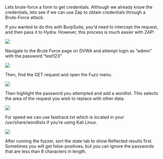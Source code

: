 Lets brute-force a form to get credentials. Although we already know the credentials, lets see if we can use Zap to obtain credentials through a Brute-Force attack.

  

If you wanted to do this with BurpSuite, you'd need to intercept the request, and then pass it to Hydra. However, this process is much easier with ZAP!

![](https://lh3.googleusercontent.com/cr3N3j8wZlT3e-EzfiPNB-cws2oN7qE6Yuh432SGhweGjRiWUx62-1SmqDIuszJ7jXvBukmiPxnHUEy424IlNTcqjSX5nAOv67R-XtZgckc8Z_fwzCipmcFNAYRZnSuaL-cD9B9T)

Navigate to the Brute Force page on DVWA and attempt login as “admin” with the password “test123”  

![](https://lh4.googleusercontent.com/1MKBaSdI9McUcXCxpNtsOar01CXLtXaD136vofBnA3c86uBWFSMEZNCjT-xjLwvG6URuy12i3yLkDeB1wCtHXyuL6L7lyqDbm3mR1XC5w78YWTLYSPmZPs6HgVTVFUJWU0oWh23D)  

Then, find the GET request and open the Fuzz menu.

![](https://lh5.googleusercontent.com/n6XwcP_q0bQX6tilUqGayuiGyolg1bPAsEvpBsYlJfvatXeVrt-zkbmxnw7ftLfA_SD8TJcyxnaa4l8Zixw0TIWImh2PyfH5MlRKVX2fZtkAJeWHVy77EXO1c8rIXrpnV7s2NOzo)

Then highlight the password you attempted and add a wordlist. This selects the area of the request you wish to replace with other data. 

![](https://lh5.googleusercontent.com/hbB-70zZq30Xhl7ZcAkbMKg8w3lZQ-bKOjxa9pi6-rZ1wYmi33H-S-Z0g10M2GNF1LyOPLILovrl09E91jwi-oWClS9WRhMLyKVmI5aUMb5rsVvjZu74FCV2bCJabzmjjXmCj7-O)

For speed we can use fasttrack.txt which is located in your /usr/share/wordlists if you’re using Kali Linux. 

![](https://lh3.googleusercontent.com/_QpKqdAtZLMGhhc9PaaziYGm9ANooS6b_ePkXSx13uUDXU1h1-auC06UC8R9WJKwDv0ar1oSi8S5Bxd70CvRY0GI5PsxxI2XwCdalq0EnEb4wTEvTs43dPMZVrREdMrYojhK660m)

After running the fuzzer, sort the state tab to show Reflected results first. Sometimes you will get false-positives, but you can ignore the passwords that are less than 8 characters in length.